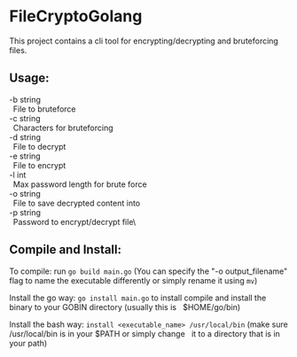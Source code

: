 # FileCryptoGolang
This project contains a cli tool for encrypting/decrypting and bruteforcing files.

## Usage:
  -b string\
    	&ensp;File to bruteforce\
  -c string\
    	&ensp;Characters for bruteforcing\
  -d string\
    	&ensp;File to decrypt\
  -e string\
    	&ensp;File to encrypt\
  -l int\
    	&ensp;Max password length for brute force\
  -o string\
    	&ensp;File to save decrypted content into\
  -p string\
    	&ensp;Password to encrypt/decrypt file\

## Compile and Install:
  To compile: run ```go build main.go```
  (You can specify the "-o output_filename" flag to name the executable differently or simply rename it using ```mv```)
  
  Install the go way: ```go install main.go``` to install compile and install the binary to your GOBIN directory (usually this is &nbsp;&nbsp;$HOME/go/bin)
  
  Install the bash way: ```install <executable_name> /usr/local/bin``` (make sure /usr/local/bin is in your $PATH or simply change &nbsp;&nbsp;it to a directory that is in your path)
